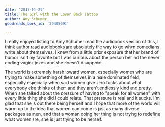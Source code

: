 ```yaml
---
date: '2017-04-29'
title: The Girl with the Lower Back Tattoo
author: Amy Schumer
goodreads_book_id: '29405093'

---
```

I really enjoyed listing to Amy Schumer read the audiobook version of this, I think author read audiobooks are absolutely the way to go when comedians write about themselves. I knew from a little prior exposure that her brand of humor isn't my favorite but I was curious about the person behind the never ending vagina jokes and she doesn't disappoint.

The world is extremely harsh toward women, especially women who are trying to make something of themselves in a male dominated field, especially especially when said women give zero fucks about what everybody else thinks of them and they aren't endlessly kind and pretty. When she talked about the pressure of having to "speak for all women" with every little thing she did I could relate. That pressure is real and it sucks. I'm glad that she is out there being herself and I hope that more of the world will warm up to the idea that women can come is just as many diverse packages as men, and that a woman doing her thing is not trying to redefine what women are, she is just trying to be herself.

